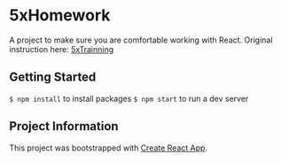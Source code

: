 # 5xHomework
A project to make sure you are comfortable working with React.
Original instruction here: [5xTrainning](https://github.com/5xRuby/5xtraining/blob/master/frontend.md)

## Getting Started
`$ npm install` to install packages
`$ npm start` to run a dev server


## Project Information
This project was bootstrapped with [Create React App](https://github.com/facebook/create-react-app).
